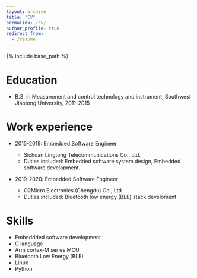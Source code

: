 ```yaml
---
layout: archive
title: "CV"
permalink: /cv/
author_profile: true
redirect_from:
  - /resume
---
```


{% include base_path %}

Education
======
* B.S. in Measurement and control technology and instrument, Southwest Jiaotong University, 2011-2015

Work experience
======
* 2015-2019: Embedded Software Engineer
  * Sichuan Lingtong Telecommunications Co., Ltd.
  * Duties included: Embedded software system design, Embedded software development.
  <!-- * Supervisor: Professor Git -->

* 2019-2020: Embedded Software Engineer
  * O2Micro Electronics (Chengdu) Co., Ltd.
  * Duties included: Bluetooth low energy (BLE) stack develoment. 
  <!-- * Supervisor: Professor Hub -->
  
Skills
======
* Embeddded software development
* C language
* Arm cortex-M series MCU
* Bluetooth Low Energy (BLE)
* Linux
* Python

<!-- Publications
======
  <ul>{% for post in site.publications %}
    {% include archive-single-cv.html %}
  {% endfor %}</ul> -->
  
<!-- Talks
======
  <ul>{% for post in site.talks %}
    {% include archive-single-talk-cv.html %}
  {% endfor %}</ul> -->
  
<!-- Teaching
======
  <ul>{% for post in site.teaching %}
    {% include archive-single-cv.html %}
  {% endfor %}</ul> -->
  
<!-- Service and leadership
======
* Currently signed in to 43 different slack teams -->
